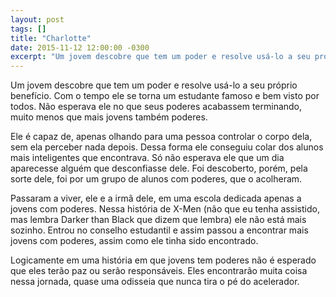 ```yaml
---
layout: post
tags: []
title: "Charlotte"
date: 2015-11-12 12:00:00 -0300
excerpt: "Um jovem descobre que tem um poder e resolve usá-lo a seu próprio benefício. Com o tempo ele se torna um estudante famoso e bem visto por todos."
---
```


Um jovem descobre que tem um poder e resolve usá-lo a seu próprio benefício. Com o tempo ele se
torna um estudante famoso e bem visto por todos. Não esperava ele no que seus poderes acabassem
terminando, muito menos que mais jovens também poderes.

Ele é capaz de, apenas olhando para uma pessoa controlar o corpo dela, sem ela perceber nada
depois. Dessa forma ele conseguiu colar dos alunos mais inteligentes que encontrava. Só não
esperava ele que um dia aparecesse alguém que desconfiasse dele. Foi descoberto, porém, pela
sorte dele, foi por um grupo de alunos com poderes, que o acolheram.

Passaram a viver, ele e a irmã dele, em uma escola dedicada apenas a jovens com poderes. Nessa
história de X-Men (não que eu tenha assistido, mas lembra Darker than Black que dizem que lembra)
ele não está mais sozinho. Entrou no conselho estudantil e assim passou a encontrar mais jovens
com poderes, assim como ele tinha sido encontrado.

Logicamente em uma história em que jovens tem poderes não é esperado que eles terão paz ou serão
responsáveis. Eles encontrarão muita coisa nessa jornada, quase uma odisseia que nunca tira o
pé do acelerador.
